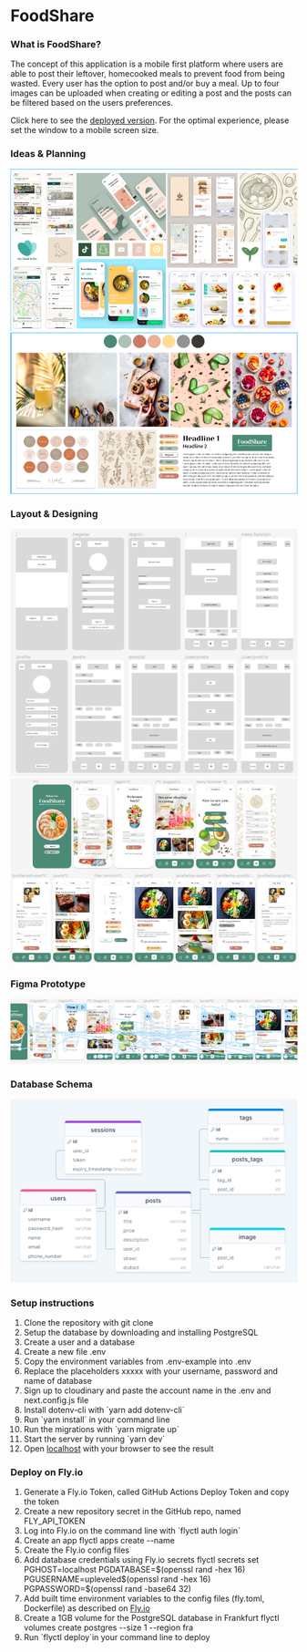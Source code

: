 # FoodShare

### What is FoodShare?

The concept of this application is a mobile first platform where users are able to post their leftover, homecooked meals to prevent food from being wasted. Every user has the option to post and/or buy a meal. Up to four images can be uploaded when creating or editing a post and the posts can be filtered based on the users preferences.

Click here to see the <a href="https://foodshare.fly.dev/">deployed version</a>.
For the optimal experience, please set the window to a mobile screen size.

### Ideas & Planning

![Inspirations](public/inspo.png)
![Moodboard](public/moodboard.png)

### Layout & Designing

![Layout in grey scale](public/layout-grey.png)
![Layout in color](public/layout-color.png)

### Figma Prototype

![User flow prototype](public/user-flow.png)

### Database Schema

![DrawSQL database schema](public/database-schema.png)

### Setup instructions

<ol>
<li>Clone the repository with git clone <repo></li>
<li>Setup the database by downloading and installing PostgreSQL</li>
<li>Create a user and a database</li>
<li>Create a new file .env</li>
<li>Copy the environment variables from .env-example into .env</li>
<li>Replace the placeholders xxxxx with your username, password and name of database</li>
<li>Sign up to cloudinary and paste the account name in the .env and next.config.js file</li>
<li>Install dotenv-cli with ´yarn add dotenv-cli´</li>
<li>Run `yarn install` in your command line</li>
<li>Run the migrations with `yarn migrate up`</li>
<li>Start the server by running `yarn dev`</li>

<li>Open <a href="http://localhost:3000">localhost</a> with your browser to see the result</li>
</ol>

### Deploy on Fly.io

<ol>
<li>Generate a Fly.io Token, called GitHub Actions Deploy Token and copy the token</li>
<li>Create a new repository secret in the GitHub repo, named FLY_API_TOKEN</li>
<li>Log into Fly.io on the command line with `flyctl auth login`</li>
<li>Create an app flyctl apps create --name <app name>
</li>
<li>Create the Fly.io config files</li>
<li>Add database credentials using Fly.io secrets flyctl secrets set PGHOST=localhost PGDATABASE=$(openssl rand -hex 16) PGUSERNAME=upleveled$(openssl rand -hex 16) PGPASSWORD=$(openssl rand -base64 32)</li>
<li>Add built time environment variables to the config files (fly.toml, Dockerfile) as described on <a href="https://fly.io/docs/languages-and-frameworks/nextjs/#what-about-build-time-environment-variables">Fly.io</a></li>
<li>Create a 1GB volume for the PostgreSQL database in Frankfurt flyctl volumes create postgres --size 1 --region fra</li>
<li>Run `flyctl deploy`in your command line to deploy</li>
</ol>
